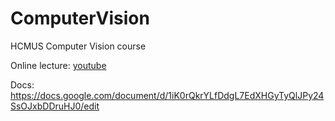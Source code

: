 # ComputerVision
HCMUS Computer Vision course

Online lecture: [youtube](https://www.youtube.com/playlist?list=PLd3hlSJsX_ImKP68wfKZJVIPTd8Ie5u-9)

Docs: https://docs.google.com/document/d/1iK0rQkrYLfDdgL7EdXHGyTyQlJPy24SsOJxbDDruHJ0/edit


